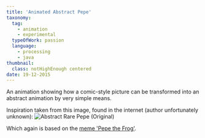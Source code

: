 ```yaml
---
title: 'Animated Abstract Pepe'
taxonomy:
  tag:
    - animation
    - experimental
  typeOfWork: passion
  language:
    - processing
    - java
thumbnail:
  class: notHighEnough centered
date: 19-12-2015
---
```

An animation showing how a comic-style picture can be transformed into an abstract animation by very simple means.

Inspiration taken from this image, found in the internet (author unfortunately unknown):
![Abstract Rare Pepe (Original)](abstract-rare-pepe-original.jpg)

Which again is based on the [meme 'Pepe the Frog'](http://knowyourmeme.com/memes/pepe-the-frog).
